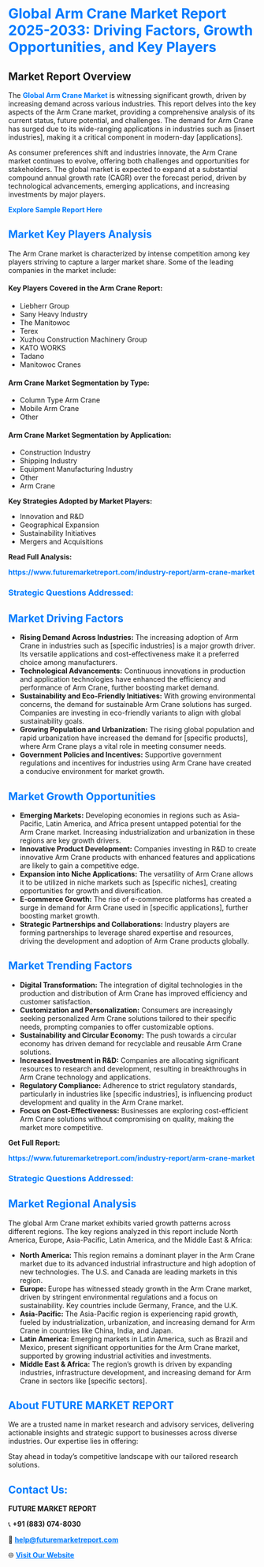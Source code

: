 <h1 style="color: #007BFF;">Global Arm Crane Market Report 2025-2033: Driving Factors, Growth Opportunities, and Key Players</h1>

<section id="overview">
<h2>Market Report Overview</h2>
<p>The <a href="https://www.futuremarketreport.com/industry-report/arm-crane-market" style="color: #007BFF; text-decoration: none;"><strong>Global Arm Crane Market</strong></a> is witnessing significant growth, driven by increasing demand across various industries. This report delves into the key aspects of the Arm Crane market, providing a comprehensive analysis of its current status, future potential, and challenges. The demand for Arm Crane has surged due to its wide-ranging applications in industries such as [insert industries], making it a critical component in modern-day [applications].</p>
<p>As consumer preferences shift and industries innovate, the Arm Crane market continues to evolve, offering both challenges and opportunities for stakeholders. The global market is expected to expand at a substantial compound annual growth rate (CAGR) over the forecast period, driven by technological advancements, emerging applications, and increasing investments by major players.</p>
</section>

<section id="overview">
<p><a href="https://www.futuremarketreport.com/request-sample/reportId=128806" style="color: #007BFF; text-decoration: none;"><strong>Explore Sample Report Here</strong></a></p>
</section>

<section id="key-players">
<h2 style="color: #007BFF;">Market Key Players Analysis</h2>
<p>The Arm Crane market is characterized by intense competition among key players striving to capture a larger market share. Some of the leading companies in the market include:</p>
<h4>Key Players Covered in the Arm Crane Report:</h4>
<ul><li>Liebherr Group</li><li>Sany Heavy Industry</li><li>The Manitowoc</li><li>Terex</li><li>Xuzhou Construction Machinery Group</li><li>KATO WORKS</li><li>Tadano</li><li>Manitowoc Cranes</li></ul>
<h4>Arm Crane Market Segmentation by Type:</h4>
<ul><li>Column Type Arm Crane</li><li>Mobile Arm Crane</li><li>Other</li></ul>

<h4>Arm Crane Market Segmentation by Application:</h4>
<ul><li>Construction Industry</li><li>Shipping Industry</li><li>Equipment Manufacturing Industry</li><li>Other</li><li>Arm Crane</li></ul>
<p><strong>Key Strategies Adopted by Market Players:</strong></p>
<ul>
<li>Innovation and R&D</li>
<li>Geographical Expansion</li>
<li>Sustainability Initiatives</li>
<li>Mergers and Acquisitions</li>
</ul>
</section>

<section>
<p><strong>Read Full Analysis: </strong></p><a href="https://www.futuremarketreport.com/industry-report/arm-crane-market" style="color: #007BFF; text-decoration: none;"><strong>https://www.futuremarketreport.com/industry-report/arm-crane-market</strong></a>
<h3 style="color: #007BFF;">Strategic Questions Addressed:</h3>
</section>

<section id="driving-factors">
<h2 style="color: #007BFF;">Market Driving Factors</h2>
<ul>
<li><strong>Rising Demand Across Industries:</strong> The increasing adoption of Arm Crane in industries such as [specific industries] is a major growth driver. Its versatile applications and cost-effectiveness make it a preferred choice among manufacturers.</li>
<li><strong>Technological Advancements:</strong> Continuous innovations in production and application technologies have enhanced the efficiency and performance of Arm Crane, further boosting market demand.</li>
<li><strong>Sustainability and Eco-Friendly Initiatives:</strong> With growing environmental concerns, the demand for sustainable Arm Crane solutions has surged. Companies are investing in eco-friendly variants to align with global sustainability goals.</li>
<li><strong>Growing Population and Urbanization:</strong> The rising global population and rapid urbanization have increased the demand for [specific products], where Arm Crane plays a vital role in meeting consumer needs.</li>
<li><strong>Government Policies and Incentives:</strong> Supportive government regulations and incentives for industries using Arm Crane have created a conducive environment for market growth.</li>
</ul>
</section>

<section id="growth-opportunities">
<h2 style="color: #007BFF;">Market Growth Opportunities</h2>
<ul>
<li><strong>Emerging Markets:</strong> Developing economies in regions such as Asia-Pacific, Latin America, and Africa present untapped potential for the Arm Crane market. Increasing industrialization and urbanization in these regions are key growth drivers.</li>
<li><strong>Innovative Product Development:</strong> Companies investing in R&D to create innovative Arm Crane products with enhanced features and applications are likely to gain a competitive edge.</li>
<li><strong>Expansion into Niche Applications:</strong> The versatility of Arm Crane allows it to be utilized in niche markets such as [specific niches], creating opportunities for growth and diversification.</li>
<li><strong>E-commerce Growth:</strong> The rise of e-commerce platforms has created a surge in demand for Arm Crane used in [specific applications], further boosting market growth.</li>
<li><strong>Strategic Partnerships and Collaborations:</strong> Industry players are forming partnerships to leverage shared expertise and resources, driving the development and adoption of Arm Crane products globally.</li>
</ul>
</section>

<section id="trending-factors">
<h2 style="color: #007BFF;">Market Trending Factors</h2>
<ul>
<li><strong>Digital Transformation:</strong> The integration of digital technologies in the production and distribution of Arm Crane has improved efficiency and customer satisfaction.</li>
<li><strong>Customization and Personalization:</strong> Consumers are increasingly seeking personalized Arm Crane solutions tailored to their specific needs, prompting companies to offer customizable options.</li>
<li><strong>Sustainability and Circular Economy:</strong> The push towards a circular economy has driven demand for recyclable and reusable Arm Crane solutions.</li>
<li><strong>Increased Investment in R&D:</strong> Companies are allocating significant resources to research and development, resulting in breakthroughs in Arm Crane technology and applications.</li>
<li><strong>Regulatory Compliance:</strong> Adherence to strict regulatory standards, particularly in industries like [specific industries], is influencing product development and quality in the Arm Crane market.</li>
<li><strong>Focus on Cost-Effectiveness:</strong> Businesses are exploring cost-efficient Arm Crane solutions without compromising on quality, making the market more competitive.</li>
</ul>
</section>

<section>
<p><strong>Get Full Report: </strong></p><a href="https://www.futuremarketreport.com/industry-report/arm-crane-market" style="color: #007BFF; text-decoration: none;"><strong>https://www.futuremarketreport.com/industry-report/arm-crane-market</strong></a>
<h3 style="color: #007BFF;">Strategic Questions Addressed:</h3>
</section>


<section id="regional-analysis">
<h2 style="color: #007BFF;">Market Regional Analysis</h2>
<p>The global Arm Crane market exhibits varied growth patterns across different regions. The key regions analyzed in this report include North America, Europe, Asia-Pacific, Latin America, and the Middle East & Africa:</p>
<ul>
<li><strong>North America:</strong> This region remains a dominant player in the Arm Crane market due to its advanced industrial infrastructure and high adoption of new technologies. The U.S. and Canada are leading markets in this region.</li>
<li><strong>Europe:</strong> Europe has witnessed steady growth in the Arm Crane market, driven by stringent environmental regulations and a focus on sustainability. Key countries include Germany, France, and the U.K.</li>
<li><strong>Asia-Pacific:</strong> The Asia-Pacific region is experiencing rapid growth, fueled by industrialization, urbanization, and increasing demand for Arm Crane in countries like China, India, and Japan.</li>
<li><strong>Latin America:</strong> Emerging markets in Latin America, such as Brazil and Mexico, present significant opportunities for the Arm Crane market, supported by growing industrial activities and investments.</li>
<li><strong>Middle East & Africa:</strong> The region’s growth is driven by expanding industries, infrastructure development, and increasing demand for Arm Crane in sectors like [specific sectors].</li>
</ul>
</section>

<footer>
<h2 style="color: #007BFF;">About FUTURE MARKET REPORT</h2>
<p>We are a trusted name in market research and advisory services, delivering actionable insights and strategic support to businesses across diverse industries. Our expertise lies in offering:</p>

<p>Stay ahead in today’s competitive landscape with our tailored research solutions.</p>

<h2 style="color: #007BFF;">Contact Us:</h2>
<p><strong>FUTURE MARKET REPORT</strong></p>
<p>📞 <strong>+91 (883) 074-8030</strong></p>
<p>📧 <strong><a href="mailto:help@futuremarketreport.com" style="color: #007BFF;">help@futuremarketreport.com</a></strong></p>
<p>🌐 <strong><a href="https://www.futuremarketreport.com/" style="color: #007BFF;">Visit Our Website</a></strong></p>
</footer>